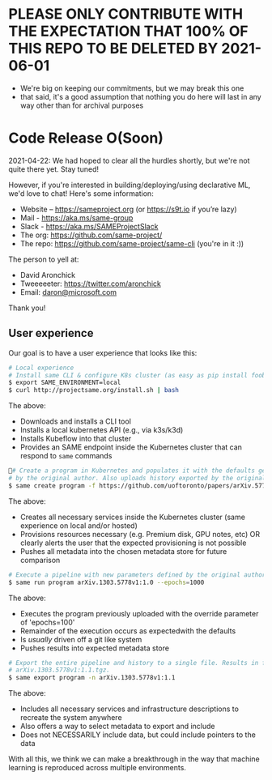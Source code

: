 # PLEASE ONLY CONTRIBUTE WITH THE EXPECTATION THAT 100% OF THIS REPO TO BE DELETED BY 2021-06-01

- We're big on keeping our commitments, but we may break this one
- that said, it's a good assumption that nothing you do here will last in any way other than for archival purposes

# Code Release O(Soon)
2021-04-22: We had hoped to clear all the hurdles shortly, but we're not quite there yet. Stay tuned!

However, if you're interested in building/deploying/using declarative ML, we'd love to chat! Here's some information:
- Website – https://sameproject.org (or https://s9t.io if you’re lazy)
- Mail - https://aka.ms/same-group
- Slack - https://aka.ms/SAMEProjectSlack
- The org: https://github.com/same-project/
- The repo: https://github.com/same-project/same-cli (you're in it :))

The person to yell at: 
- David Aronchick
- Tweeeeeter: https://twitter.com/aronchick
- Email: daron@microsoft.com

Thank you!




## User experience

Our goal is to have a user experience that looks like this:

```bash
# Local experience
# Install same CLI & configure K8s cluster (as easy as pip install foobaz)
$ export SAME_ENVIRONMENT=local
$ curl http://projectsame.org/install.sh | bash
```

The above:

- Downloads and installs a CLI tool
- Installs a local kubernetes API (e.g., via k3s/k3d)
- Installs Kubeflow into that cluster
- Provides an SAME endpoint inside the Kubernetes cluster that can respond to `same` commands

```bash
# Create a program in Kubernetes and populates it with the defaults generated
# by the original author. Also uploads history exported by the original author
$ same create program -f https://github.com/uoftoronto/papers/arXiv.5778v1:1.0
```

The above:

- Creates all necessary services inside the Kubernetes cluster (same experience on local and/or hosted)
- Provisions resources necessary (e.g. Premium disk, GPU notes, etc) OR clearly alerts the user that the expected provisioning is not possible
- Pushes all metadata into the chosen metadata store for future comparison

```bash
# Execute a pipeline with new parameters defined by the original author
$ same run program arXiv.1303.5778v1:1.0 --epochs=1000
```

The above:

- Executes the program previously uploaded with the override parameter of 'epochs=100'
- Remainder of the execution occurs as expectedwith the defaults
- Is _usually_ driven off a git like system
- Pushes results into expected metadata store

```bash
# Export the entire pipeline and history to a single file. Results in file 
# arXiv.1303.5778v1:1.1.tgz.
$ same export program -n arXiv.1303.5778v1:1.1
```

The above:

- Includes all necessary services and infrastructure descriptions to recreate the system anywhere
- Also offers a way to select metadata to export and include
- Does not NECESSARILY include data, but could include pointers to the data

With all this, we think we can make a breakthrough in the way that machine learning is reproduced across multiple environments.

